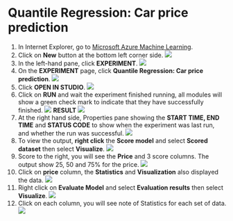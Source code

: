 # Quantile Regression: Car price prediction

1. In Internet Explorer, go to  [Microsoft Azure Machine Learning](https://studio.azureml.net).
2. Click on **New** button at the bottom left corner side.
![](https://github.com/ceteongvanness/eventdemo/blob/master/Intro%20to%20Machine%20Learning/Images/AZR-01-01.png)
3. In the left-hand pane, click **EXPERIMENT**.
![](https://github.com/ceteongvanness/eventdemo/blob/master/Intro%20to%20Machine%20Learning/Images/AZR-01-02.png)
4. On the **EXPERIMENT** page, click **Quantile Regression: Car price prediction**.
![](https://github.com/ceteongvanness/eventdemo/blob/master/Intro%20to%20Machine%20Learning/Images/AZR-01-03.png)
5. Click **OPEN IN STUDIO**.
![](https://github.com/ceteongvanness/eventdemo/blob/master/Intro%20to%20Machine%20Learning/Images/AZR-01-04.png)
6. Click on **RUN** and wait the experiment finished running, all modules will show a green check mark to indicate that they have successfully finished.
![](https://github.com/ceteongvanness/eventdemo/blob/master/Intro%20to%20Machine%20Learning/Images/AZR-01-05.png)
**RESULT**
![](https://github.com/ceteongvanness/eventdemo/blob/master/Intro%20to%20Machine%20Learning/Images/AZR-01-06.png)
7. At the right hand side, Properties pane showing the **START TIME, END TIME** and **STATUS CODE** to show when the experiment was last run, and whether the run was successful.
![](https://github.com/ceteongvanness/eventdemo/blob/master/Intro%20to%20Machine%20Learning/Images/AZR-01-07.png)
8. To view the output, **right click** the **Score model** and select **Scored dataset** then select **Visualize**.
![](https://github.com/ceteongvanness/eventdemo/blob/master/Intro%20to%20Machine%20Learning/Images/AZR-01-08.png)
9. Score to the right, you will see the **Price** and 3 score columns. The output show 25, 50 and 75% for the price.
![](https://github.com/ceteongvanness/eventdemo/blob/master/Intro%20to%20Machine%20Learning/Images/AZR-01-09.png)
10. Click on **price** column, the **Statistics** and **Visualization** also displayed the data.
![](https://github.com/ceteongvanness/eventdemo/blob/master/Intro%20to%20Machine%20Learning/Images/AZR-01-10.png)
11. Right click on **Evaluate Model** and select **Evaluation results** then select **Visualize**.
![](https://github.com/ceteongvanness/eventdemo/blob/master/Intro%20to%20Machine%20Learning/Images/AZR-01-11.png)
12. Click on each column, you will see note of Statistics for each set of data.
![](https://github.com/ceteongvanness/eventdemo/blob/master/Intro%20to%20Machine%20Learning/Images/AZR-01-12.png)